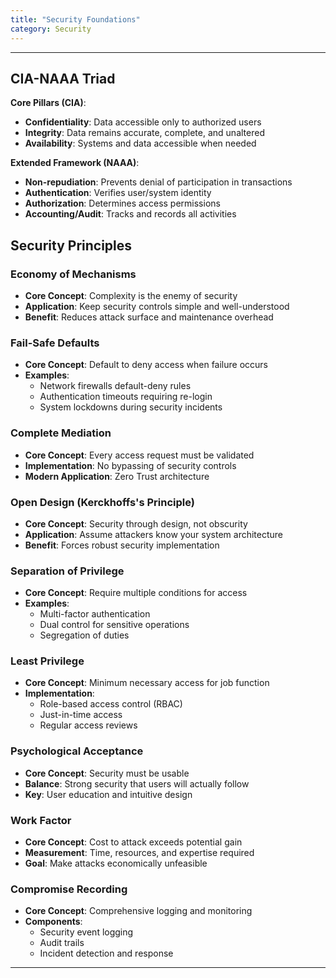 ```yaml
---
title: "Security Foundations"
category: Security
---
```


---

## CIA-NAAA Triad

**Core Pillars (CIA)**:
- **Confidentiality**: Data accessible only to authorized users
- **Integrity**: Data remains accurate, complete, and unaltered
- **Availability**: Systems and data accessible when needed

**Extended Framework (NAAA)**:
- **Non-repudiation**: Prevents denial of participation in transactions
- **Authentication**: Verifies user/system identity
- **Authorization**: Determines access permissions
- **Accounting/Audit**: Tracks and records all activities

## Security Principles

### Economy of Mechanisms
- **Core Concept**: Complexity is the enemy of security
- **Application**: Keep security controls simple and well-understood
- **Benefit**: Reduces attack surface and maintenance overhead

### Fail-Safe Defaults
- **Core Concept**: Default to deny access when failure occurs
- **Examples**:
  - Network firewalls default-deny rules
  - Authentication timeouts requiring re-login
  - System lockdowns during security incidents

### Complete Mediation
- **Core Concept**: Every access request must be validated
- **Implementation**: No bypassing of security controls
- **Modern Application**: Zero Trust architecture

### Open Design (Kerckhoffs's Principle)
- **Core Concept**: Security through design, not obscurity
- **Application**: Assume attackers know your system architecture
- **Benefit**: Forces robust security implementation

### Separation of Privilege
- **Core Concept**: Require multiple conditions for access
- **Examples**:
  - Multi-factor authentication
  - Dual control for sensitive operations
  - Segregation of duties

### Least Privilege
- **Core Concept**: Minimum necessary access for job function
- **Implementation**:
  - Role-based access control (RBAC)
  - Just-in-time access
  - Regular access reviews

### Psychological Acceptance
- **Core Concept**: Security must be usable
- **Balance**: Strong security that users will actually follow
- **Key**: User education and intuitive design

### Work Factor
- **Core Concept**: Cost to attack exceeds potential gain
- **Measurement**: Time, resources, and expertise required
- **Goal**: Make attacks economically unfeasible

### Compromise Recording
- **Core Concept**: Comprehensive logging and monitoring
- **Components**:
  - Security event logging
  - Audit trails
  - Incident detection and response

---